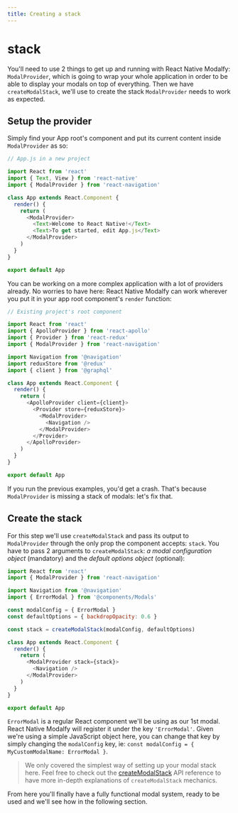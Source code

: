 ```yaml
---
title: Creating a stack
---
```


# stack

You'll need to use 2 things to get up and running with React Native Modalfy: `ModalProvider`, which is going to wrap your whole application in order to be able to display your modals on top of everything. Then we have `createModalStack`, we'll use to create the stack `ModalProvider` needs to work as expected.

## Setup the provider

Simply find your App root's component and put its current content inside `ModalProvider` as so:

```javascript
// App.js in a new project

import React from 'react'
import { Text, View } from 'react-native'
import { ModalProvider } from 'react-navigation'

class App extends React.Component {
  render() {
    return (
      <ModalProvider>
        <Text>Welcome to React Native!</Text>
        <Text>To get started, edit App.js</Text>
      </ModalProvider>
    )
  }
}

export default App
```

You can be working on a more complex application with a lot of providers already. No worries to have here: React Native Modalfy can work wherever you put it in your app root component's `render` function:

```javascript
// Existing project's root component

import React from 'react'
import { ApolloProvider } from 'react-apollo'
import { Provider } from 'react-redux'
import { ModalProvider } from 'react-navigation'

import Navigation from '@navigation'
import reduxStore from '@redux'
import { client } from '@graphql'

class App extends React.Component {
  render() {
    return (
      <ApolloProvider client={client}>
        <Provider store={reduxStore}>
          <ModalProvider>
            <Navigation />
          </ModalProvider>
        </Provider>
      </ApolloProvider>
    )
  }
}

export default App
```

If you run the previous examples, you'd get a crash. That's because `ModalProvider` is missing a stack of modals: let's fix that.

## Create the stack

For this step we'll use `createModalStack` and pass its output to `ModalProvider` through the only prop the component accepts: `stack`. You have to pass 2 arguments to `createModalStack`: _a modal configuration object_ \(mandatory\) and the _default options object_ \(optional\):

```javascript
import React from 'react'
import { ModalProvider } from 'react-navigation'

import Navigation from '@navigation'
import { ErrorModal } from '@components/Modals'

const modalConfig = { ErrorModal }
const defaultOptions = { backdropOpacity: 0.6 }

const stack = createModalStack(modalConfig, defaultOptions)

class App extends React.Component {
  render() {
    return (
      <ModalProvider stack={stack}>
        <Navigation />
      </ModalProvider>
    )
  }
}

export default App
```

`ErrorModal` is a regular React component we'll be using as our 1st modal. React Native Modalfy will register it under the key `'ErrorModal'`. Given we're using a simple JavaScript object here, you can change that key by simply changing the `modalConfig` key, ie: `const modalConfig = { MyCustomModalName: ErrorModal }`.

> We only covered the simplest way of setting up your modal stack here. Feel free to check out the [createModalStack](https://github.com/colorfy-software/react-native-modalfy-website/tree/ba1aacf00d590bad4c078b8a776e82da019b2201/guides/create-modal-stack.md) API reference to have more in-depth explanations of `createModalStack` mechanics.

From here you'll finally have a fully functional modal system, ready to be used and we'll see how in the following section.

